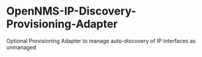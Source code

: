# OpenNMS-IP-Discovery-Provisioning-Adapter
Optional Provisioning Adapter to manage auto-discovery of IP interfaces as unmanaged
